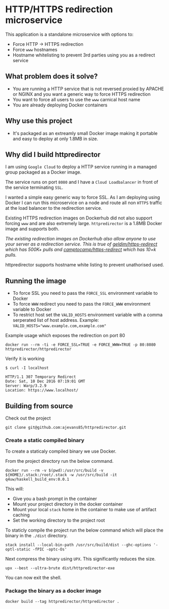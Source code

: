 # HTTP/HTTPS redirection microservice

This application is a standalone microservice with options to:

* Force HTTP -> HTTPS redirection
* Force `www` hostnames
* Hostname whitelisting to prevent 3rd parties using you as a redirect service

## What problem does it solve?

* You are running a HTTP service that is not reversed proxied by APACHE or NGINX and you want a generic way to force HTTPS redirection
* You want to force all users to use the `www` carnical host name
* You are already deploying Docker containers

## Why use this project
* It's packaged as an extreamly small Docker image making it portable and easy to deploy at only 1.8MB in size.

## Why did I build httpredirector

I am using `Google Cloud` to deploy a HTTP service running in a managed group packaged as a Docker image. 

The service runs on port `8080` and I have a `Cloud Loadbalancer` in front of the service terminating `SSL`.

I wanted a simple easy generic way to force SSL. As I am deploying using Docker I can run this microservice on a node and route all non `HTTPS` traffic at the load balancer to the redirection service.

Existing HTTPS redirection images on Dockerhub did not also support forcing `www` and are also extremely large. `httpredirector` is a 1.8MB Docker image and supports both.

*The existing redirection images on Dockerhub also allow anyone to use your server as a redirection service. This is true of [geldim/https-redirect](https://hub.docker.com/r/geldim/https-redirect/) which has 500K+ pulls and [camptocamp/https-redirect](https://hub.docker.com/r/camptocamp/https-redirect/) which has 10+k pulls.*

httpredirector supports hostname white listing to prevent unathorised used.

## Running the image

* To force SSL you need to pass the `FORCE_SSL` environment variable to Docker
* To force `WWW` redirect you need to pass the `FORCE_WWW` environment variable to Docker
* To restrict host set the `VALID_HOSTS` environment variable with a comma serperated list of host address. Example: `VALID_HOSTS="www.example.com,example.com"`

Example usage which exposes the redirection on port 80

```
docker run --rm -ti -e FORCE_SSL=TRUE -e FORCE_WWW=TRUE -p 80:8080 httpredirector/httpredirector
```

Verify it is working

```
$ curl -I localhost

HTTP/1.1 307 Temporary Redirect
Date: Sat, 10 Dec 2016 07:19:01 GMT
Server: Warp/3.2.9
Location: https://www.localhost/
```


## Building from source
Check out the project

```
git clone git@github.com:ajevans85/httpredirector.git
```

### Create a static compiled binary

To create a staticaly compiled binary we use Docker.

From the project directory run the below command.

```
docker run --rm -v $(pwd):/usr/src/build -v ${HOME}/.stack:/root/.stack -w /usr/src/build -it q4uw/haskell_build_env:0.0.1
```

This will:
* Give you a bash prompt in the container
* Mount your project directory in the docker container
* Mount your local `stack` home in the container to make use of artifact caching
* Set the working directory to the project root

To staticly compile the project run the below command which will place the binary in the `./dist` directory.

```
stack install --local-bin-path /usr/src/build/dist --ghc-options '-optl-static -fPIC -optc-Os'
```

Next compress the binary using `UPX`. This significantly reduces the size.

```
upx --best --ultra-brute dist/httpredirector-exe
```

You can now exit the shell.

### Package the binary as a docker image

```
docker build --tag httpredirector/httpredirector .
```
